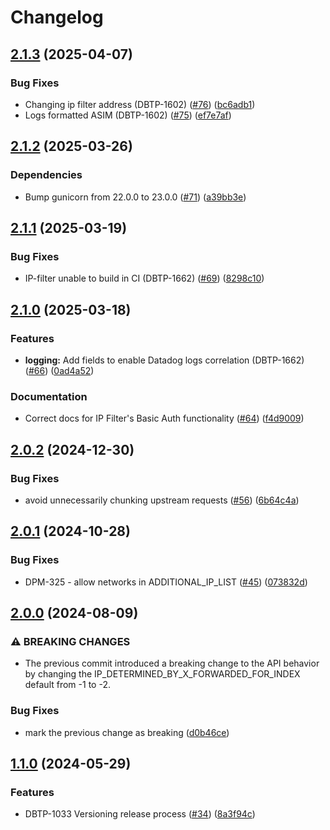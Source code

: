 # Changelog

## [2.1.3](https://github.com/uktrade/ip-filter/compare/2.1.2...2.1.3) (2025-04-07)


### Bug Fixes

* Changing ip filter address (DBTP-1602) ([#76](https://github.com/uktrade/ip-filter/issues/76)) ([bc6adb1](https://github.com/uktrade/ip-filter/commit/bc6adb1286f24108981cf3385081ebb1d7a6327b))
* Logs formatted ASIM (DBTP-1602) ([#75](https://github.com/uktrade/ip-filter/issues/75)) ([ef7e7af](https://github.com/uktrade/ip-filter/commit/ef7e7af9e16f12fe8f08193b63c08df50fbb214a))

## [2.1.2](https://github.com/uktrade/ip-filter/compare/2.1.2...2.1.1) (2025-03-26)


### Dependencies

* Bump gunicorn from 22.0.0 to 23.0.0 ([#71](https://github.com/uktrade/ip-filter/issues/71)) ([a39bb3e](https://github.com/uktrade/ip-filter/commit/a39bb3e1fa5a180eb0e02a1b0a089cc65399b366))

## [2.1.1](https://github.com/uktrade/ip-filter/compare/2.1.0...2.1.1) (2025-03-19)


### Bug Fixes

* IP-filter unable to build in CI (DBTP-1662) ([#69](https://github.com/uktrade/ip-filter/issues/69)) ([8298c10](https://github.com/uktrade/ip-filter/commit/8298c1060c272fbbf3277cd296376c7e38eb505c))

## [2.1.0](https://github.com/uktrade/ip-filter/compare/2.0.2...2.1.0) (2025-03-18)


### Features

* **logging:** Add fields to enable Datadog logs correlation (DBTP-1662) ([#66](https://github.com/uktrade/ip-filter/issues/66)) ([0ad4a52](https://github.com/uktrade/ip-filter/commit/0ad4a5200823ee847c960457b72fdfb938b7a2e3))


### Documentation

* Correct docs for IP Filter's Basic Auth functionality ([#64](https://github.com/uktrade/ip-filter/issues/64)) ([f4d9009](https://github.com/uktrade/ip-filter/commit/f4d9009d15a82d756f1f8120d8931121a2d7e972))

## [2.0.2](https://github.com/uktrade/ip-filter/compare/2.0.1...2.0.2) (2024-12-30)


### Bug Fixes

* avoid unnecessarily chunking upstream requests ([#56](https://github.com/uktrade/ip-filter/issues/56)) ([6b64c4a](https://github.com/uktrade/ip-filter/commit/6b64c4a6ad07814daad9e581cc36904d8a283b34))

## [2.0.1](https://github.com/uktrade/ip-filter/compare/2.0.0...2.0.1) (2024-10-28)


### Bug Fixes

* DPM-325 - allow networks in ADDITIONAL_IP_LIST ([#45](https://github.com/uktrade/ip-filter/issues/45)) ([073832d](https://github.com/uktrade/ip-filter/commit/073832d7d2c28ef93fa700622f9d40d4f1b22a74))

## [2.0.0](https://github.com/uktrade/ip-filter/compare/1.1.0...2.0.0) (2024-08-09)


### ⚠ BREAKING CHANGES

* The previous commit introduced a breaking change to the API behavior by changing the IP_DETERMINED_BY_X_FORWARDED_FOR_INDEX default from -1 to -2.

### Bug Fixes

* mark the previous change as breaking ([d0b46ce](https://github.com/uktrade/ip-filter/commit/d0b46cedf9266ee4d8f06b434c950368fff11585))

## [1.1.0](https://github.com/uktrade/ip-filter/compare/1.0.0...1.1.0) (2024-05-29)


### Features

* DBTP-1033 Versioning release process ([#34](https://github.com/uktrade/ip-filter/issues/34)) ([8a3f94c](https://github.com/uktrade/ip-filter/commit/8a3f94c7ce06d260d111eb91d4f7d8fceb958fe3))
